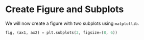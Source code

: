# Create Figure and Subplots

We will now create a figure with two subplots using `matplotlib`.

```python
fig, (ax1, ax2) = plt.subplots(2, figsize=(8, 6))
```
